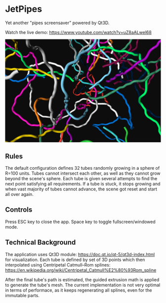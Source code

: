 # JetPipes

Yet another "pipes screensaver" powered by Qt3D.

Watch the live demo: https://www.youtube.com/watch?v=uZ8aALwel68

![screenshot](screenshot.png)

## Rules

The default configuration defines 32 tubes randomly growing in a sphere of R=100 units.
Tubes cannot intersect each other, as well as they cannot grow beyond the scene's sphere.
Each tube is given several attempts to find the next point satisfying all requirements.
If a tube is stuck, it stops growing and when vast majority of tubes cannot advance, 
the scene got reset and start all over again.

## Controls

Press ESC key to close the app. Space key to toggle fullscreen/windowed mode.

## Technical Background

The application uses Qt3D module: https://doc.qt.io/qt-5/qt3d-index.html for visualization.
Each tube is defined by set of 3D points which then interpolated using Centripetal Catmull–Rom splines: 
https://en.wikipedia.org/wiki/Centripetal_Catmull%E2%80%93Rom_spline

After the final tube's path is estimated, the guided extrusion math is applied to generate the tube's mesh.
The current implementation is not very optimal in terms of performace, as it keeps regenerating all splines,
even for the immutable parts.


